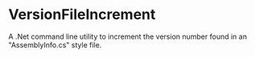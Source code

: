 # VersionFileIncrement
A .Net command line utility to increment the version number found in an "AssemblyInfo.cs" style file.
